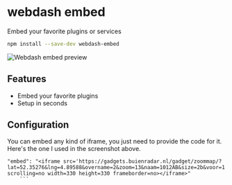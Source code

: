 # webdash embed

Embed your favorite plugins or services

```bash
npm install --save-dev webdash-embed
```

![Webdash embed preview](https://i.imgur.com/5hb4C9H.png)

## Features

- Embed your favorite plugins
- Setup in seconds

## Configuration

You can embed any kind of iframe, you just need to provide the code for it.
Here's the one I used in the screenshot above.

````
"embed": "<iframe src='https://gadgets.buienradar.nl/gadget/zoommap/?lat=52.35276&lng=4.89588&overname=2&zoom=13&naam=1012AB&size=2b&voor=1' scrolling=no width=330 height=330 frameborder=no></iframe>"
    ```
````
